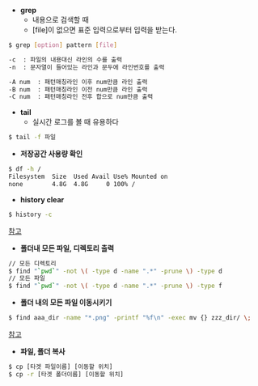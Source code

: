 
- **grep**
  - 내용으로 검색할 때
  - [file]이 없으면 표준 입력으로부터 입력을 받는다.
```bash
$ grep [option] pattern [file]
```
```bash
-c  : 파일의 내용대신 라인의 수를 출력
-n  : 문자열이 들어있는 라인과 문두에 라인번호를 출력

-A num  : 패턴매칭라인 이후 num만큼 라인 출력
-B num  : 패턴매칭라인 이전 num만큼 라인 출력
-C num  : 패턴매칭라인 전후 합으로 num만큼 출력
```

- **tail**
  - 실시간 로그를 볼 때 유용하다
```bash
$ tail -f 파일
```
- **저장공간 사용량 확인**
```bash
$ df -h /
Filesystem  Size  Used Avail Use% Mounted on
none        4.8G  4.8G     0 100% /
```
- **history clear**
```bash
$ history -c
```
[참고](https://unix.stackexchange.com/questions/203290/how-do-i-clear-the-terminal-history)


- **폴더내 모든 파일, 디렉토리 출력**
```bash
// 모든 디렉토리
$ find "`pwd`" -not \( -type d -name ".*" -prune \) -type d
// 모든 파일
$ find "`pwd`" -not \( -type d -name ".*" -prune \) -type f
```

- **폴더 내의 모든 파일 이동시키기**
```bash
$ find aaa_dir -name "*.png" -printf "%f\n" -exec mv {} zzz_dir/ \;
```
[참고](http://hashcode.co.kr/questions/4476/%EB%A6%AC%EB%88%85%EC%8A%A4%EC%97%90%EC%84%9C-%ED%8F%B4%EB%8D%94-%EB%82%B4%EC%9D%98-%EB%AA%A8%EB%93%A0-%ED%8C%8C%EC%9D%BC%EC%9D%84-%EC%9D%B4%EB%8F%99%ED%95%98%EB%8A%94-%EB%AA%85%EB%A0%B9%EC%96%B4)

- **파일, 폴더 복사**
```bash
$ cp [타겟 파일이름] [이동할 위치]
$ cp -r [타겟 폴더이름] [이동할 위치]
```
